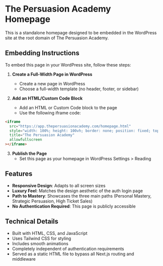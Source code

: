 # The Persuasion Academy Homepage

This is a standalone homepage designed to be embedded in the WordPress site at the root domain of The Persuasion Academy.

## Embedding Instructions

To embed this page in your WordPress site, follow these steps:

1. **Create a Full-Width Page in WordPress**
   - Create a new page in WordPress
   - Choose a full-width template (no header, footer, or sidebar)

2. **Add an HTML/Custom Code Block**
   - Add an HTML or Custom Code block to the page
   - Use the following iframe code:

```html
<iframe 
  src="https://app.thepersuasionacademy.com/homepage.html" 
  style="width: 100%; height: 100vh; border: none; position: fixed; top: 0; left: 0; right: 0; bottom: 0; z-index: 9999;" 
  title="The Persuasion Academy"
  allowfullscreen
></iframe>
```

3. **Publish the Page**
   - Set this page as your homepage in WordPress Settings > Reading

## Features

- **Responsive Design**: Adapts to all screen sizes
- **Luxury Feel**: Matches the design aesthetic of the auth login page
- **Path to Mastery**: Showcases the three main paths (Personal Mastery, Strategic Persuasion, High Ticket Sales)
- **No Authentication Required**: This page is publicly accessible

## Technical Details

- Built with HTML, CSS, and JavaScript
- Uses Tailwind CSS for styling
- Includes smooth animations
- Completely independent of authentication requirements
- Served as a static HTML file to bypass all Next.js routing and middleware 
